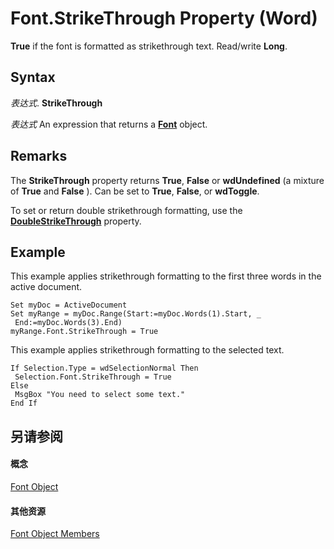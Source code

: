 
# Font.StrikeThrough Property (Word)

 **True** if the font is formatted as strikethrough text. Read/write **Long**.


## Syntax

 _表达式_. **StrikeThrough**

 _表达式_ An expression that returns a **[Font](bc97f4df-fc81-d6c8-e99a-d50dc793b7ae.md)** object.


## Remarks

The  **StrikeThrough** property returns **True**, **False** or **wdUndefined** (a mixture of **True** and **False** ). Can be set to **True**, **False**, or **wdToggle**.

To set or return double strikethrough formatting, use the  **[DoubleStrikeThrough](153d23c7-d5ee-4004-c540-ff23e263d9c5.md)** property.


## Example

This example applies strikethrough formatting to the first three words in the active document.


```
Set myDoc = ActiveDocument 
Set myRange = myDoc.Range(Start:=myDoc.Words(1).Start, _ 
 End:=myDoc.Words(3).End) 
myRange.Font.StrikeThrough = True
```

This example applies strikethrough formatting to the selected text.




```
If Selection.Type = wdSelectionNormal Then 
 Selection.Font.StrikeThrough = True 
Else 
 MsgBox "You need to select some text." 
End If
```


## 另请参阅


#### 概念


[Font Object](bc97f4df-fc81-d6c8-e99a-d50dc793b7ae.md)
#### 其他资源


[Font Object Members](http://msdn.microsoft.com/library/04a3c706-4062-09bc-70d9-cef3748a7d57%28Office.15%29.aspx)